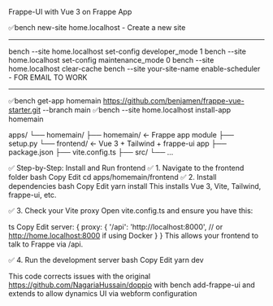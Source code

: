 Frappe-UI with Vue 3 on Frappe App

✅bench new-site home.localhost -  Create a new site

*********
bench --site home.localhost set-config developer_mode 1
bench --site home.localhost set-config maintenance_mode 0
bench --site home.localhost clear-cache
bench --site your-site-name enable-scheduler - FOR EMAIL TO WORK

*************
✅bench get-app homemain https://github.com/benjamen/frappe-vue-starter.git --branch main
✅bench --site home.localhost install-app homemain

apps/
└── homemain/
    ├── homemain/        ← Frappe app module
    ├── setup.py
    └── frontend/        ← Vue 3 + Tailwind + frappe-ui app
        ├── package.json
        ├── vite.config.ts
        ├── src/
        └── ...

✅ Step-by-Step: Install and Run frontend
✅ 1. Navigate to the frontend folder
bash
Copy
Edit
cd apps/homemain/frontend
✅ 2. Install dependencies
bash
Copy
Edit
yarn install
This installs Vue 3, Vite, Tailwind, frappe-ui, etc.

✅ 3. Check your Vite proxy
Open vite.config.ts and ensure you have this:

ts
Copy
Edit
server: {
  proxy: {
    '/api': 'http://localhost:8000', // or http://home.localhost:8000 if using Docker
  }
}
This allows your frontend to talk to Frappe via /api.

✅ 4. Run the development server
bash
Copy
Edit
yarn dev




This code corrects issues with the original https://github.com/NagariaHussain/doppio with bench add-frappe-ui and extends to allow dynamics UI via webform configuration
